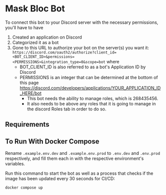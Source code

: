 # Mask Bloc Bot

To connect this bot to your Discord server with the necessary permissions, you'll have to have 
1. Created an application on Discord
2. Categorized it as a bot
3. Gone to this URL to authorize your bot on the server(s) you want it: `https://discord.com/oauth2/authorize?client_id=<BOT_CLIENT_ID>&permissions=<PERMISSIONS>&integration_type=0&scope=bot` where
   - BOT_CLIENT_ID is also referred to as a bot's Application ID by Discord
   - PERMISSIONS is an integer that can be determined at the bottom of this page https://discord.com/developers/applications/YOUR_APPLICATION_ID_HERE/bot
      - This bot needs the ability to manage roles, which is 268435456.
      - It also needs to be above any roles that it is going to manage in the discord Roles tab in order to do so.

## Requirements

## To Run With Docker Compose
Rename `.example.env.dev` and `.example.env.prod` to `.env.dev` and `.env.prod` respectively, and fill them each in with the respective environment's variables.

Run this command to start the bot as well as a process that checks if the image has been updated every 30 seconds for CI/CD: 

```
docker compose up
```
